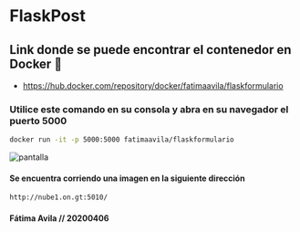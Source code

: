 # FlaskPost

## Link donde se puede encontrar el contenedor en Docker 🐳

* https://hub.docker.com/repository/docker/fatimaavila/flaskformulario

### Utilice este comando en su consola y abra en su navegador el puerto 5000

```bash
docker run -it -p 5000:5000 fatimaavila/flaskformulario
```
![pantalla](https://i.imgur.com/CSaHdlm.png)
#### Se encuentra corriendo una imagen en la siguiente dirección
```bash
http://nube1.on.gt:5010/
```
#### Fátima Avila // 20200406
